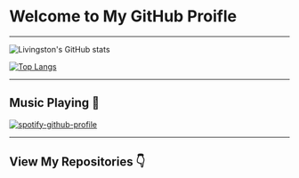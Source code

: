 # Welcome to My GitHub Proifle

----

![Livingston's GitHub stats](https://github-readme-stats.vercel.app/api?username=squidwardsama&show_icons=true&theme=dracula)

[![Top Langs](https://github-readme-stats.vercel.app/api/top-langs/?username=squidwardsama&layout=compact)](https://github.com/anuraghazra/github-readme-stats)

----

## Music Playing 🎵

[![spotify-github-profile](https://spotify-github-profile.vercel.app/api/view?uid=22yo7rzomnba3x37356fqz27q&cover_image=true&theme=compact)](https://github.com/kittinan/spotify-github-profile)

----

## View My Repositories 👇
